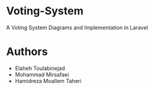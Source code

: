 # Voting-System

َA Voting System Diagrams and Implementation in Laravel


# Authors
 - Elaheh Toulabinejad
 - Mohammad Mirsafaei
 - Hamidreza Moallem Taheri
